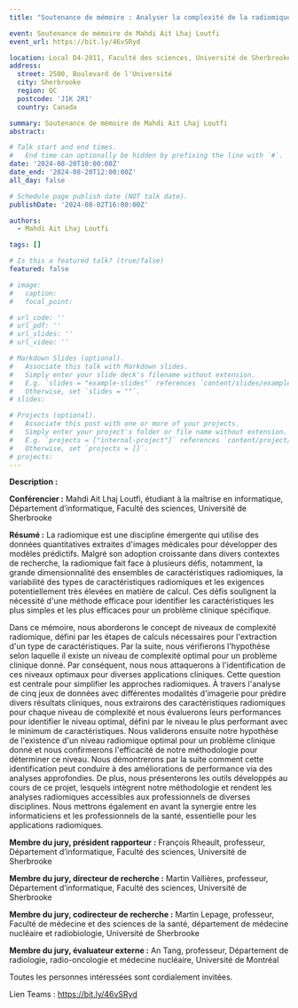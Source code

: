 ```yaml
---
title: "Soutenance de mémoire : Analyser la complexité de la radiomique : Approches pour une modélisation simplifiée"

event: Soutenance de mémoire de Mahdi Ait Lhaj Loutfi
event_url: https://bit.ly/46vSRyd

location: Local D4-2011, Faculté des sciences, Université de Sherbrooke
address:
  street: 2500, Boulevard de l'Université
  city: Sherbrooke
  region: QC
  postcode: 'J1K 2R1'
  country: Canada

summary: Soutenance de mémoire de Mahdi Ait Lhaj Loutfi
abstract:

# Talk start and end times.
#   End time can optionally be hidden by prefixing the line with `#`.
date: '2024-08-20T10:00:00Z'
date_end: '2024-08-20T12:00:00Z'
all_day: false

# Schedule page publish date (NOT talk date).
publishDate: '2024-08-02T16:00:00Z'

authors: 
  - Mahdi Ait Lhaj Loutfi

tags: []

# Is this a featured talk? (true/false)
featured: false

# image:
#   caption: 
#   focal_point: 

# url_code: ''
# url_pdf: ''
# url_slides: ''
# url_video: ''

# Markdown Slides (optional).
#   Associate this talk with Markdown slides.
#   Simply enter your slide deck's filename without extension.
#   E.g. `slides = "example-slides"` references `content/slides/example-slides.md`.
#   Otherwise, set `slides = ""`.
# slides:

# Projects (optional).
#   Associate this post with one or more of your projects.
#   Simply enter your project's folder or file name without extension.
#   E.g. `projects = ["internal-project"]` references `content/project/deep-learning/index.md`.
#   Otherwise, set `projects = []`.
# projects:
---
```


**Description :**

**Conférencier :** Mahdi Ait Lhaj Loutfi, étudiant à la maîtrise en informatique, Département d’informatique, 
Faculté des sciences, Université de Sherbrooke

**Résumé :** La radiomique est une discipline émergente qui utilise des données quantitatives extraites d'images médicales pour développer des modèles prédictifs. Malgré son adoption croissante dans divers contextes de recherche, la radiomique fait face à plusieurs défis, notamment, la grande dimensionnalité des ensembles de caractéristiques radiomiques, la variabilité des types de caractéristiques radiomiques et les exigences potentiellement très élevées en matière de calcul. Ces défis soulignent la nécessité d'une méthode efficace pour identifier les caractéristiques les plus simples et les plus efficaces pour un problème clinique spécifique.

Dans ce mémoire, nous aborderons le concept de niveaux de complexité radiomique, défini par les étapes de calculs nécessaires pour l'extraction d'un type de caractéristiques. Par la suite, nous vérifierons l'hypothèse selon laquelle il existe un niveau de complexité optimal pour un problème clinique donné. Par conséquent, nous nous attaquerons à l'identification de ces niveaux optimaux pour diverses applications cliniques. Cette question est centrale pour simplifier les approches radiomiques. À travers l'analyse de cinq jeux de données avec différentes modalités d'imagerie pour prédire divers résultats cliniques, nous extrairons des caractéristiques radiomiques pour chaque niveau de complexité et nous évaluerons leurs performances pour identifier le niveau optimal, défini par le niveau le plus performant avec le minimum de caractéristiques. Nous validerons ensuite notre hypothèse de l'existence d'un niveau radiomique optimal pour un problème clinique donné et nous confirmerons l'efficacité de notre méthodologie pour déterminer ce niveau. Nous démontrerons par la suite comment cette identification peut conduire à des améliorations de performance via des analyses approfondies. De plus, nous présenterons les outils développés au cours de ce projet, lesquels intègrent notre méthodologie et rendent les analyses radiomiques accessibles aux professionnels de diverses disciplines. Nous mettrons également en avant la synergie entre les informaticiens et les professionnels de la santé, essentielle pour les applications radiomiques.

**Membre du jury, président rapporteur :** François Rheault, professeur, Département d’informatique, Faculté des sciences, Université de Sherbrooke

**Membre du jury, directeur de recherche :** Martin Vallières, professeur, Département d’informatique, Faculté des sciences, Université de Sherbrooke

**Membre du jury, codirecteur de recherche :** Martin Lepage, professeur, Faculté de médecine et des sciences de la santé, département de médecine nucléaire et radiobiologie, Université de Sherbrooke

**Membre du jury, évaluateur externe :** An Tang, professeur, Département de radiologie, radio-oncologie et médecine nucléaire, Université de Montréal

Toutes les personnes intéressées sont cordialement invitées.

Lien Teams : <https://bit.ly/46vSRyd>
